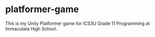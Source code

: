 # platformer-game
This is my Unity Platformer game for ICS3U Grade 11 Programming at Immaculata High School.
